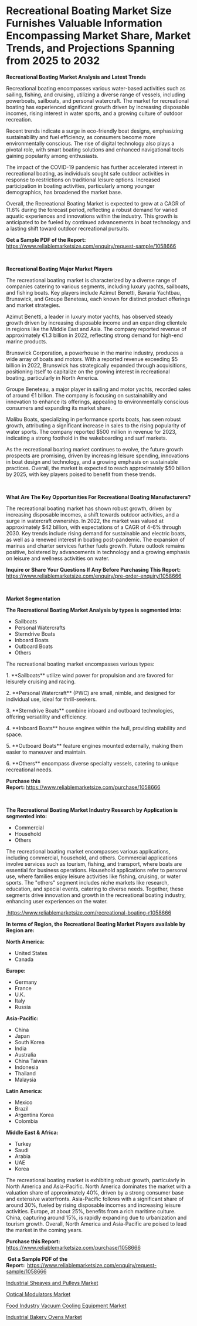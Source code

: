 <p><h1>Recreational Boating Market Size Furnishes Valuable Information Encompassing Market Share, Market Trends, and Projections Spanning from 2025 to 2032</h1></p><p><strong>Recreational Boating Market Analysis and Latest Trends</strong></p>
<p><p>Recreational boating encompasses various water-based activities such as sailing, fishing, and cruising, utilizing a diverse range of vessels, including powerboats, sailboats, and personal watercraft. The market for recreational boating has experienced significant growth driven by increasing disposable incomes, rising interest in water sports, and a growing culture of outdoor recreation. </p><p>Recent trends indicate a surge in eco-friendly boat designs, emphasizing sustainability and fuel efficiency, as consumers become more environmentally conscious. The rise of digital technology also plays a pivotal role, with smart boating solutions and enhanced navigational tools gaining popularity among enthusiasts. </p><p>The impact of the COVID-19 pandemic has further accelerated interest in recreational boating, as individuals sought safe outdoor activities in response to restrictions on traditional leisure options. Increased participation in boating activities, particularly among younger demographics, has broadened the market base. </p><p>Overall, the Recreational Boating Market is expected to grow at a CAGR of 11.6% during the forecast period, reflecting a robust demand for varied aquatic experiences and innovations within the industry. This growth is anticipated to be fueled by continued advancements in boat technology and a lasting shift toward outdoor recreational pursuits.</p></p>
<p><strong>Get a Sample PDF of the Report:&nbsp;</strong> <a href="https://www.reliablemarketsize.com/enquiry/request-sample/1058666?utm_campaign=2005&utm_medium=2&utm_source=Github&utm_content=ia&utm_term=08042025&utm_id=recreational-boating">https://www.reliablemarketsize.com/enquiry/request-sample/1058666</a></p>
<p>&nbsp;</p>
<p><strong>Recreational Boating Major Market Players</strong></p>
<p><p>The recreational boating market is characterized by a diverse range of companies catering to various segments, including luxury yachts, sailboats, and fishing boats. Key players include Azimut Benetti, Bavaria Yachtbau, Brunswick, and Groupe Beneteau, each known for distinct product offerings and market strategies.</p><p>Azimut Benetti, a leader in luxury motor yachts, has observed steady growth driven by increasing disposable income and an expanding clientele in regions like the Middle East and Asia. The company reported revenue of approximately €1.3 billion in 2022, reflecting strong demand for high-end marine products.</p><p>Brunswick Corporation, a powerhouse in the marine industry, produces a wide array of boats and motors. With a reported revenue exceeding $5 billion in 2022, Brunswick has strategically expanded through acquisitions, positioning itself to capitalize on the growing interest in recreational boating, particularly in North America.</p><p>Groupe Beneteau, a major player in sailing and motor yachts, recorded sales of around €1 billion. The company is focusing on sustainability and innovation to enhance its offerings, appealing to environmentally conscious consumers and expanding its market share.</p><p>Malibu Boats, specializing in performance sports boats, has seen robust growth, attributing a significant increase in sales to the rising popularity of water sports. The company reported $500 million in revenue for 2023, indicating a strong foothold in the wakeboarding and surf markets.</p><p>As the recreational boating market continues to evolve, the future growth prospects are promising, driven by increasing leisure spending, innovations in boat design and technology, and a growing emphasis on sustainable practices. Overall, the market is expected to reach approximately $50 billion by 2025, with key players poised to benefit from these trends.</p></p>
<p>&nbsp;</p>
<p><strong>What Are The Key Opportunities For Recreational Boating Manufacturers?</strong></p>
<p><p>The recreational boating market has shown robust growth, driven by increasing disposable incomes, a shift towards outdoor activities, and a surge in watercraft ownership. In 2022, the market was valued at approximately $42 billion, with expectations of a CAGR of 4-6% through 2030. Key trends include rising demand for sustainable and electric boats, as well as a renewed interest in boating post-pandemic. The expansion of marinas and charter services further fuels growth. Future outlook remains positive, bolstered by advancements in technology and a growing emphasis on leisure and wellness activities on water.</p></p>
<p><strong>Inquire or Share Your Questions If Any Before Purchasing This Report:</strong> <a href="https://www.reliablemarketsize.com/enquiry/pre-order-enquiry/1058666?utm_campaign=2005&utm_medium=2&utm_source=Github&utm_content=ia&utm_term=08042025&utm_id=recreational-boating">https://www.reliablemarketsize.com/enquiry/pre-order-enquiry/1058666</a></p>
<p>&nbsp;</p>
<p><strong>Market Segmentation</strong></p>
<p><strong>The Recreational Boating Market Analysis by types is segmented into:</strong></p>
<p><ul><li>Sailboats</li><li>Personal Watercrafts</li><li>Sterndrive Boats</li><li>Inboard Boats</li><li>Outboard Boats</li><li>Others</li></ul></p>
<p><p>The recreational boating market encompasses various types: </p><p>1. **Sailboats** utilize wind power for propulsion and are favored for leisurely cruising and racing. </p><p>2. **Personal Watercraft** (PWC) are small, nimble, and designed for individual use, ideal for thrill-seekers. </p><p>3. **Sterndrive Boats** combine inboard and outboard technologies, offering versatility and efficiency. </p><p>4. **Inboard Boats** house engines within the hull, providing stability and space. </p><p>5. **Outboard Boats** feature engines mounted externally, making them easier to maneuver and maintain. </p><p>6. **Others** encompass diverse specialty vessels, catering to unique recreational needs.</p></p>
<p><strong>Purchase this Report:&nbsp;</strong><a href="https://www.reliablemarketsize.com/purchase/1058666?utm_campaign=2005&utm_medium=2&utm_source=Github&utm_content=ia&utm_term=08042025&utm_id=recreational-boating">https://www.reliablemarketsize.com/purchase/1058666</a></p>
<p>&nbsp;</p>
<p><strong>The Recreational Boating Market Industry Research by Application is segmented into:</strong></p>
<p><ul><li>Commercial</li><li>Household</li><li>Others</li></ul></p>
<p><p>The recreational boating market encompasses various applications, including commercial, household, and others. Commercial applications involve services such as tourism, fishing, and transport, where boats are essential for business operations. Household applications refer to personal use, where families enjoy leisure activities like fishing, cruising, or water sports. The "others" segment includes niche markets like research, education, and special events, catering to diverse needs. Together, these segments drive innovation and growth in the recreational boating industry, enhancing user experiences on the water.</p></p>
<p><a href="https://www.reliablemarketsize.com/recreational-boating-r1058666?utm_campaign=2005&utm_medium=2&utm_source=Github&utm_content=ia&utm_term=08042025&utm_id=recreational-boating">&nbsp;https://www.reliablemarketsize.com/recreational-boating-r1058666</a></p>
<p><strong>In terms of Region, the Recreational Boating Market Players available by Region are:</strong></p>
<p>
    <p> <strong> North America: </strong>
        <ul>
            <li>United States</li>
            <li>Canada</li>
        </ul>
        </p> 
    <p> <strong> Europe: </strong>
        <ul>
            <li>Germany</li>
            <li>France</li>
            <li>U.K.</li>
            <li>Italy</li>
            <li>Russia</li>
        </ul>
        </p> 
    <p> <strong> Asia-Pacific: </strong>
        <ul>
            <li>China</li>
            <li>Japan</li>
            <li>South Korea</li>
            <li>India</li>
            <li>Australia</li>
            <li>China Taiwan</li>
            <li>Indonesia</li>
            <li>Thailand</li>
            <li>Malaysia</li>
        </ul>
        </p> 
    <p> <strong> Latin America: </strong>
        <ul>
            <li>Mexico</li>
            <li>Brazil</li>
            <li>Argentina Korea</li>
            <li>Colombia</li>
        </ul>
        </p> 
    <p> <strong> Middle East & Africa: </strong>
        <ul>
            <li>Turkey</li>
            <li>Saudi</li>
            <li>Arabia</li>
            <li>UAE</li>
            <li>Korea</li>
        </ul>
    </p>
    </p>
<p><p>The recreational boating market is exhibiting robust growth, particularly in North America and Asia-Pacific. North America dominates the market with a valuation share of approximately 40%, driven by a strong consumer base and extensive waterfronts. Asia-Pacific follows with a significant share of around 30%, fueled by rising disposable incomes and increasing leisure activities. Europe, at about 25%, benefits from a rich maritime culture. China, capturing around 15%, is rapidly expanding due to urbanization and tourism growth. Overall, North America and Asia-Pacific are poised to lead the market in the coming years.</p></p>
<p><strong>Purchase this Report: </strong><a href="https://www.reliablemarketsize.com/purchase/1058666?utm_campaign=2005&utm_medium=2&utm_source=Github&utm_content=ia&utm_term=08042025&utm_id=recreational-boating">https://www.reliablemarketsize.com/purchase/1058666</a></p>
<p>&nbsp;<strong>Get a Sample PDF of the Report:&nbsp;&nbsp;</strong><a href="https://www.reliablemarketsize.com/enquiry/request-sample/1058666?utm_campaign=2005&utm_medium=2&utm_source=Github&utm_content=ia&utm_term=08042025&utm_id=recreational-boating">https://www.reliablemarketsize.com/enquiry/request-sample/1058666</a></p>
<p><strong></strong></p>
<p><p><a href="https://github.com/lylyparadise/Market-Research-Report-List-6/blob/main/industrial-sheaves-and-pulleys-market.md?utm_campaign=2005&utm_medium=2&utm_source=Github&utm_content=ia&utm_term=08042025&utm_id=recreational-boating">Industrial Sheaves and Pulleys Market</a></p><p><a href="https://github.com/kohushamudo3/Market-Research-Report-List-1/blob/main/optical-modulators-market.md?utm_campaign=2005&utm_medium=2&utm_source=Github&utm_content=ia&utm_term=08042025&utm_id=recreational-boating">Optical Modulators Market</a></p><p><a href="https://github.com/gogashopkewy/Market-Research-Report-List-1/blob/main/food-industry-vacuum-cooling-equipment-market.md?utm_campaign=2005&utm_medium=2&utm_source=Github&utm_content=ia&utm_term=08042025&utm_id=recreational-boating">Food Industry Vacuum Cooling Equipment Market</a></p><p><a href="https://github.com/myrieronays5/Market-Research-Report-List-1/blob/main/industrial-bakery-ovens-market.md?utm_campaign=2005&utm_medium=2&utm_source=Github&utm_content=ia&utm_term=08042025&utm_id=recreational-boating">Industrial Bakery Ovens Market</a></p></p>